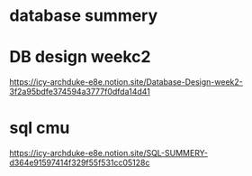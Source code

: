 # database summery

# DB design weekc2
https://icy-archduke-e8e.notion.site/Database-Design-week2-3f2a95bdfe374594a3777f0dfda14d41
# sql cmu 
https://icy-archduke-e8e.notion.site/SQL-SUMMERY-d364e91597414f329f55f531cc05128c
